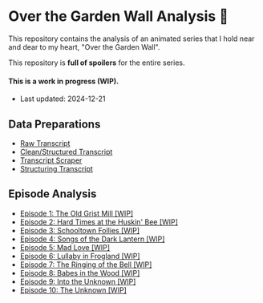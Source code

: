 # Over the Garden Wall Analysis 🚂

This repository contains the analysis of an animated series that I hold near and dear to my heart, "Over the Garden Wall". 

This repository is __full of spoilers__ for the entire series. 

#### This is a work in progress (WIP). 
- Last updated: 2024-12-21

## Data Preparations

- [Raw Transcript](data/OtGW_transcript.txt)
- [Clean/Structured Transcript](data/cleaned_over_the_garden_wall_dialogue.csv)
- [Transcript Scraper](01_scraper.ipynb)
- [Structuring Transcript](02_structuring.ipynb)

## Episode Analysis

- [Episode 1: The Old Grist Mill [WIP]](episode_analysis/episode_1.ipynb)
- [Episode 2: Hard Times at the Huskin' Bee [WIP]](episode_analysis/episode_2.ipynb)
- [Episode 3: Schooltown Follies [WIP]](episode_analysis/episode_3.ipynb)
- [Episode 4: Songs of the Dark Lantern [WIP]](episode_analysis/episode_4.ipynb)
- [Episode 5: Mad Love [WIP]](episode_analysis/episode_5.ipynb)
- [Episode 6: Lullaby in Frogland [WIP]](episode_analysis/episode_6.ipynb)
- [Episode 7: The Ringing of the Bell [WIP]](episode_analysis/episode_7.ipynb)
- [Episode 8: Babes in the Wood [WIP]](episode_analysis/episode_8.ipynb)
- [Episode 9: Into the Unknown [WIP]](episode_analysis/episode_9.ipynb)
- [Episode 10: The Unknown [WIP]](episode_analysis/episode_10.ipynb)
